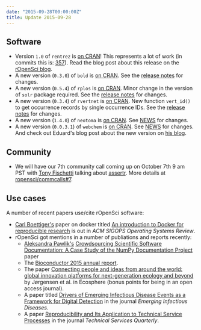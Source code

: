 ```yaml
---
date: "2015-09-28T00:00:00Z"
title: Update 2015-09-28
---
```


## Software

* Version `1.0` of `rentrez` is [on CRAN](http://cran.rstudio.com/web/packages/rentrez/)!  This represents a lot of work (in commits this is: [357](https://github.com/ropensci/rentrez/tree/v1.0.0)). Read the blog post about this release on the [rOpenSci blog](https://ropensci.org/blog/2015/09/24/rentrez-1_0-release/).
* A new version (`0.3.0`) of `bold` is [on CRAN](http://cran.rstudio.com/web/packages/bold/). See the [release notes](https://github.com/ropensci/bold/releases/tag/v0.3.0) for changes.
* A new version (`0.5.4`) of `rplos` is [on CRAN](http://cran.rstudio.com/web/packages/rplos/). Minor change in the version of `solr` package required. See the [release notes](https://github.com/ropensci/rplos/releases/tag/v0.5.4) for changes.
* A new version (`0.3.4`) of `rvertnet` is [on CRAN](http://cran.rstudio.com/web/packages/rvertnet/). New function `vert_id()` to get occurrence records by single occurrence IDs. See the [release notes](https://github.com/ropensci/rvertnet/releases/tag/v0.3.4) for changes.
* A new version (`1.4.0`) of `neotoma` is [on CRAN](http://cran.rstudio.com/web/packages/neotoma/). See [NEWS](https://github.com/ropensci/neotoma/blob/master/NEWS#L1-L4) for changes.
* A new version (`0.0.3.1`) of `webchem` is [on CRAN](http://cran.rstudio.com/web/packages/webchem/). See [NEWS](https://github.com/ropensci/webchem/blob/master/NEWS#L1-L18) for changes. And check out Eduard's blog post about the new version on [his blog](http://edild.github.io/webchemv003/).

## Community 

* We will have our 7th community call coming up on October 7th 9 am PST with [Tony Fischetti](http://www.onthelambda.com/) talking about [assertr](https://github.com/tonyfischetti/assertr). More details at [ropensci/commcalls#7](https://github.com/ropensci/commcalls/issues/7).

## Use cases

A number of recent papers use/cite rOpenSci software:

* [Carl Boettiger's][carl] paper on docker titled [An introduction to Docker for reproducible research][dockerms] is out in _ACM SIGOPS Operating Systems Review_.
* rOpenSci got mentions in a number of publiations and reports recently: 
    * [Aleksandra Pawlik's][pawlik] [Crowdsourcing Scientific Software Documentation: A Case Study of the NumPy Documentation Project][numpy] paper
    * The [Bioconductor 2015 annual report][biocreport].
    * The paper [Connecting people and ideas from around the world: global innovation platforms for next-generation ecology and beyond][ecosphere] by Jørgensen et al. in Ecosphere (bonus points for being in an open access journal).
    * A paper titled [Drivers of Emerging Infectious Disease Events as a Framework for Digital Detection][disease] in the journal _Emerging Infectious Diseases_. 
    * A paper [Reproducibility and Its Application to Technical Service Processes][techquart] in the journal _Technical Services Quarterly_.

[dockerms]: http://dl.acm.org/citation.cfm?id=2723882
[carl]: http://www.carlboettiger.info/
[numpy]: http://scitation.aip.org/content/aip/journal/cise/17/1/10.1109/MCSE.2014.93
[pawlik]: https://twitter.com/aleksandrana
[biocreport]: http://bioconductor.fhcrc.org/about/annual-reports/AnnRep2015.pdf
[ecosphere]: http://www.esajournals.org/doi/10.1890/ES14-00198.1
[disease]: http://www.ncbi.nlm.nih.gov/pmc/articles/PMC4517741/
[techquart]: http://www.tandfonline.com/doi/abs/10.1080/07317131.2015.1059681

